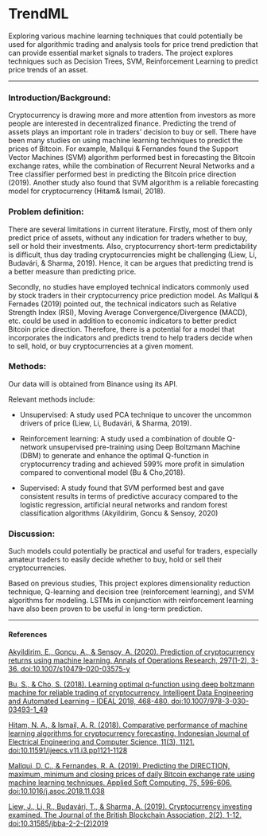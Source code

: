 # TrendML
Exploring various machine learning techniques that could potentially be used for algorithmic trading and analysis tools for price trend prediction that can provide essential market signals to traders. The project explores techniques such as Decision Trees, SVM, Reinforcement Learning to predict price trends of an asset.

-----------------------------

### Introduction/Background: 

Cryptocurrency is drawing more and more attention from investors as more people are interested in decentralized finance. Predicting the trend of assets plays an important role in traders’ decision to buy or sell. There have been many studies on using machine learning techniques to predict the prices of Bitcoin. For example, Mallqui & Fernandes found the Support Vector Machines (SVM) algorithm performed best in forecasting the Bitcoin exchange rates, while the combination of Recurrent Neural Networks and a Tree classifier performed best in predicting the Bitcoin price direction (2019). Another study also found that SVM algorithm is a reliable forecasting model for cryptocurrency (Hitam& Ismail, 2018). 

### Problem definition: 

There are several limitations in current literature. Firstly, most of them only predict price of assets, without any indication for traders whether to buy, sell or hold their investments. Also, cryptocurrency short-term predictability is difficult, thus day trading cryptocurrencies might be challenging (Liew, Li, Budavári, & Sharma, 2019). Hence, it can be argues that predicting trend is a better measure than predicting price.  

Secondly, no studies have employed technical indicators commonly used by stock traders in their cryptocurrency price prediction model. As Mallqui & Fernades (2019) pointed out, the technical indicators such as Relative Strength Index (RSI), Moving Average Convergence/Divergence (MACD), etc. could be used in addition to economic indicators to better predict Bitcoin price direction. Therefore, there is a potential for a model that incorporates the indicators and predicts trend to help traders decide when to sell, hold, or buy cryptocurrencies at a given moment. 

### Methods: 

Our data will is obtained from Binance using its API.   

Relevant methods include: 

- Unsupervised: A study used PCA technique to uncover the uncommon drivers of price 	  (Liew, Li, Budavári, & Sharma, 2019). 

- Reinforcement learning: A study used a combination of double Q-network unsupervised 	pre-training using Deep Boltzmann Machine (DBM) to generate and enhance the 		       optimal Q-function in cryptocurrency trading and achieved 599% more profit in       simulation compared to conventional model (Bu & Cho,2018).  

- Supervised: A study found that SVM performed best and gave consistent results in terms 	of predictive accuracy compared to the logistic regression, artificial neural networks and 	random forest classification algorithms (Akyildirim, Goncu & Sensoy, 2020) 

### Discussion: 

Such models could potentially be practical and useful for traders, especially amateur traders to easily decide whether to buy, hold or sell their cryptocurrencies.

Based on previous studies, This project explores dimensionality reduction technique, Q-learning and decision tree (reinforcement learning), and SVM algorithms for modeling. LSTMs in conjunction with reinforcement learning have also been proven to be useful in long-term prediction. 

______

#### References 

[Akyildirim, E., Goncu, A., & Sensoy, A. (2020). Prediction of cryptocurrency returns using machine learning. Annals of Operations Research, 297(1-2), 3-36. doi:10.1007/s10479-020-03575-y](https://www.researchgate.net/publication/340500312_Prediction_of_cryptocurrency_returns_using_machine_learning)

[Bu, S., & Cho, S. (2018). Learning optimal q-function using deep boltzmann machine for reliable trading of cryptocurrency. Intelligent Data Engineering and Automated Learning – IDEAL 2018, 468-480. doi:10.1007/978-3-030-03493-1_49](https://ouci.dntb.gov.ua/en/works/7P22RGxl/)

[Hitam, N. A., & Ismail, A. R. (2018). Comparative performance of machine learning algorithms for cryptocurrency forecasting. Indonesian Journal of Electrical Engineering and Computer Science, 11(3), 1121. doi:10.11591/ijeecs.v11.i3.pp1121-1128](https://www.researchgate.net/publication/326837070_Comparative_Performance_of_Machine_Learning_Algorithms_for_Cryptocurrency_Forecasting)

[Mallqui, D. C., & Fernandes, R. A. (2019). Predicting the DIRECTION, maximum, minimum and closing prices of daily Bitcoin exchange rate using machine learning techniques. Applied Soft Computing, 75, 596-606. doi:10.1016/j.asoc.2018.11.038](https://www.sciencedirect.com/science/article/pii/S1568494618306707)

[Liew, J., Li, R., Budavári, T., & Sharma, A. (2019). Cryptocurrency investing examined. The Journal of the British Blockchain Association, 2(2), 1-12. doi:10.31585/jbba-2-2-(2)2019](https://www.researchgate.net/publication/337011389_Cryptocurrency_Investing_Examined)

 

